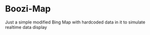 # Boozi-Map
Just a simple modified Bing Map with hardcoded data in it to simulate realtime data display
